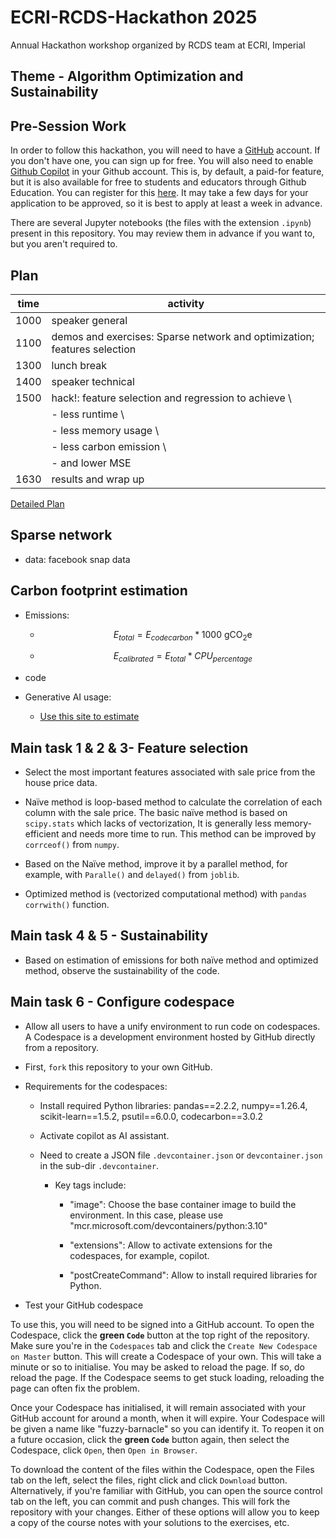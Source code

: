 # ECRI-RCDS-Hackathon 2025
Annual Hackathon workshop organized by RCDS team at ECRI, Imperial

## Theme - Algorithm Optimization and Sustainability

## Pre-Session Work

In order to follow this hackathon, you will need to have a [GitHub](https://github.com/home) account. If you don't have one, you can sign up for free. You will also need to enable [Github Copilot](https://github.com/features/copilot) in your Github account. This is, by default, a paid-for feature, but it is also available for free to students and educators through Github Education. You can register for this [here](https://github.com/edu). It may take a few days for your application to be approved, so it is best to apply at least a week in advance.

There are several Jupyter notebooks (the files with the extension `.ipynb`) present in this  repository. You may review them in advance if you want to, but you aren't required to.

## Plan

time |activity|
|-----|--------|
|1000 |speaker general|
|1100 |demos and exercises: Sparse network and optimization; features selection|
|1300 |lunch break|
|1400 |speaker technical|
|1500 |hack!: feature selection and regression to achieve \ |
|     | - less runtime \ |
|     | - less memory usage \ |
|     | - less carbon emission \ |
|     | - and lower MSE|
|1630 |results and wrap up|

[Detailed Plan](plan.md)

## Sparse network

- data: facebook snap data

## Carbon footprint estimation

- Emissions: 

    - $$E_{total} = E_{codecarbon} * 1000 \text{  gCO}_2\text{e}$$

    - $$E_{calibrated} = E_{total} * CPU_{percentage}$$

- code

- Generative AI usage:
    - [Use this site to estimate](https://huggingface.co/spaces/genai-impact/ecologits-calculator)

## Main task 1 & 2 & 3- Feature selection

- Select the most important features associated with sale price from the house price data.

- Naïve method is loop-based method to calculate the correlation of each column with the sale price. The basic naïve method is based on `scipy.stats` which lacks of vectorization, It is generally less memory-efficient and needs more time to run. This method can be improved by `corrceof()` from `numpy`.

- Based on the Naïve method, improve it by a parallel method, for example, with `Paralle()` and `delayed()` from `joblib`.

- Optimized method is (vectorized computational method) with `pandas` `corrwith()` function.

## Main task 4 & 5 - Sustainability

- Based on estimation of emissions for both naïve method and optimized method, observe the sustainability of the code.

## Main task 6 - Configure codespace

- Allow all users to have a unify environment to run code on codespaces. A Codespace is a development environment hosted by GitHub directly from a repository. 

- First, `fork` this repository to your own GitHub.

- Requirements for the codespaces:

    - Install required Python libraries: pandas==2.2.2, numpy==1.26.4, scikit-learn==1.5.2, psutil==6.0.0, codecarbon==3.0.2

    - Activate copilot as AI assistant.

    - Need to create a JSON file `.devcontainer.json` or `devcontainer.json` in the sub-dir `.devcontainer`.

        - Key tags include:

            - "image": Choose the base container image to build the environment. In this case, please use "mcr.microsoft.com/devcontainers/python:3.10"

            - "extensions": Allow to activate extensions for the codespaces, for example, copilot.

            - "postCreateCommand": Allow to install required libraries for Python.

- Test your GitHub codespace

To use this, you will need to be signed into a GitHub account. To open the Codespace, click the **green `Code`** button at the top right of the repository. Make sure you're in the `Codespaces` tab and click the `Create New Codespace on Master` button. This will create a Codespace of your own. This will take a minute or so to initialise. You may be asked to reload the page. If so, do reload the page. If the Codespace seems to get stuck loading, reloading the page can often fix the problem.

Once your Codespace has initialised, it will remain associated with your GitHub account for around a month, when it will expire. Your Codespace will be given a name like "fuzzy-barnacle" so you can identify it. To reopen it on a future occasion, click the **green `Code`** button again, then select the Codespace, click `Open`, then `Open in Browser`.

To download the content of the files within the Codespace, open the Files tab on the left, select the files, right click and click `Download` button. Alternatively, if you're familiar with GitHub, you can open the source control tab on the left, you can commit and push changes. This will fork the repository with your changes. Either of these options will allow you to keep a copy of the course notes with your solutions to the exercises, etc.
